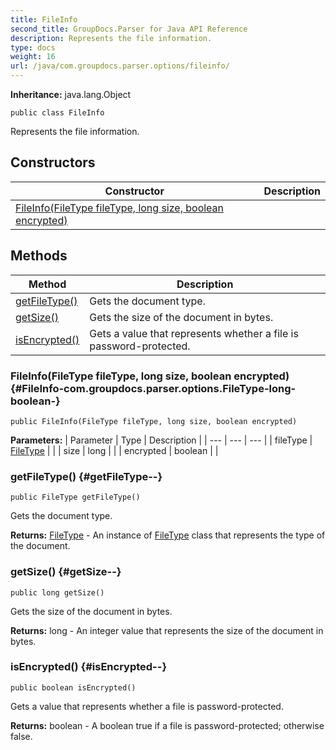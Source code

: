 ```yaml
---
title: FileInfo
second_title: GroupDocs.Parser for Java API Reference
description: Represents the file information.
type: docs
weight: 16
url: /java/com.groupdocs.parser.options/fileinfo/
---
```

**Inheritance:**
java.lang.Object
```
public class FileInfo
```

Represents the file information.
## Constructors

| Constructor | Description |
| --- | --- |
| [FileInfo(FileType fileType, long size, boolean encrypted)](#FileInfo-com.groupdocs.parser.options.FileType-long-boolean-) |  |
## Methods

| Method | Description |
| --- | --- |
| [getFileType()](#getFileType--) | Gets the document type. |
| [getSize()](#getSize--) | Gets the size of the document in bytes. |
| [isEncrypted()](#isEncrypted--) | Gets a value that represents whether a file is password-protected. |
### FileInfo(FileType fileType, long size, boolean encrypted) {#FileInfo-com.groupdocs.parser.options.FileType-long-boolean-}
```
public FileInfo(FileType fileType, long size, boolean encrypted)
```


**Parameters:**
| Parameter | Type | Description |
| --- | --- | --- |
| fileType | [FileType](../../com.groupdocs.parser.options/filetype) |  |
| size | long |  |
| encrypted | boolean |  |

### getFileType() {#getFileType--}
```
public FileType getFileType()
```


Gets the document type.

**Returns:**
[FileType](../../com.groupdocs.parser.options/filetype) - An instance of [FileType](../../com.groupdocs.parser.options/filetype) class that represents the type of the document.
### getSize() {#getSize--}
```
public long getSize()
```


Gets the size of the document in bytes.

**Returns:**
long - An integer value that represents the size of the document in bytes.
### isEncrypted() {#isEncrypted--}
```
public boolean isEncrypted()
```


Gets a value that represents whether a file is password-protected.

**Returns:**
boolean - A boolean true if a file is password-protected; otherwise false.
